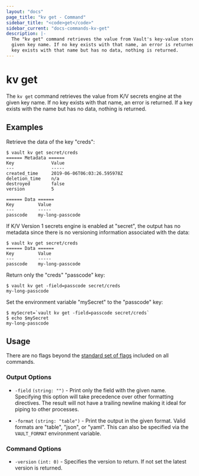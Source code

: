 ```yaml
---
layout: "docs"
page_title: "kv get - Command"
sidebar_title: "<code>get</code>"
sidebar_current: "docs-commands-kv-get"
description: |-
  The "kv get" command retrieves the value from Vault's key-value store at the
  given key name. If no key exists with that name, an error is returned. If a
  key exists with that name but has no data, nothing is returned.
---
```


# kv get

The `kv get` command retrieves the value from K/V secrets engine at the given
key name. If no key exists with that name, an error is returned. If a key exists
with the name but has no data, nothing is returned.

## Examples

Retrieve the data of the key "creds":

```text
$ vault kv get secret/creds
====== Metadata ======
Key              Value
---              -----
created_time     2019-06-06T06:03:26.595978Z
deletion_time    n/a
destroyed        false
version          5

====== Data ======
Key         Value
---         -----
passcode    my-long-passcode
```

If K/V Version 1 secrets engine is enabled at "secret", the output has no
metadata since there is no versioning information associated with the data:

```text
$ vault kv get secret/creds
====== Data ======
Key         Value
---         -----
passcode    my-long-passcode
```

Return only the "creds" "passcode" key:

```text
$ vault kv get -field=passcode secret/creds
my-long-passcode
```
  
Set the environment variable "mySecret" to the "passcode" key:
```text
$ mySecret=`vault kv get -field=passcode secret/creds`
$ echo $mySecret
my-long-passcode
```

## Usage

There are no flags beyond the [standard set of flags](/docs/commands/index.html)
included on all commands.

### Output Options

- `-field` `(string: "")` - Print only the field with the given name. Specifying
  this option will take precedence over other formatting directives. The result
  will not have a trailing newline making it ideal for piping to other
  processes. 

- `-format` `(string: "table")` - Print the output in the given format. Valid
  formats are "table", "json", or "yaml". This can also be specified via the
  `VAULT_FORMAT` environment variable.

### Command Options

- `-version` `(int: 0)` - Specifies the version to return. If not set the
 latest version is returned.
